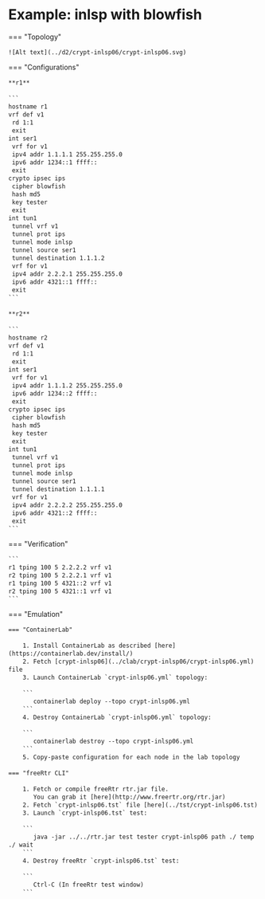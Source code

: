 # Example: inlsp with blowfish

=== "Topology"

    ![Alt text](../d2/crypt-inlsp06/crypt-inlsp06.svg)

=== "Configurations"

    **r1**

    ```
    hostname r1
    vrf def v1
     rd 1:1
     exit
    int ser1
     vrf for v1
     ipv4 addr 1.1.1.1 255.255.255.0
     ipv6 addr 1234::1 ffff::
     exit
    crypto ipsec ips
     cipher blowfish
     hash md5
     key tester
     exit
    int tun1
     tunnel vrf v1
     tunnel prot ips
     tunnel mode inlsp
     tunnel source ser1
     tunnel destination 1.1.1.2
     vrf for v1
     ipv4 addr 2.2.2.1 255.255.255.0
     ipv6 addr 4321::1 ffff::
     exit
    ```

    **r2**

    ```
    hostname r2
    vrf def v1
     rd 1:1
     exit
    int ser1
     vrf for v1
     ipv4 addr 1.1.1.2 255.255.255.0
     ipv6 addr 1234::2 ffff::
     exit
    crypto ipsec ips
     cipher blowfish
     hash md5
     key tester
     exit
    int tun1
     tunnel vrf v1
     tunnel prot ips
     tunnel mode inlsp
     tunnel source ser1
     tunnel destination 1.1.1.1
     vrf for v1
     ipv4 addr 2.2.2.2 255.255.255.0
     ipv6 addr 4321::2 ffff::
     exit
    ```

=== "Verification"

    ```
    r1 tping 100 5 2.2.2.2 vrf v1
    r2 tping 100 5 2.2.2.1 vrf v1
    r1 tping 100 5 4321::2 vrf v1
    r2 tping 100 5 4321::1 vrf v1
    ```

=== "Emulation"

    === "ContainerLab"

        1. Install ContainerLab as described [here](https://containerlab.dev/install/)  
        2. Fetch [crypt-inlsp06](../clab/crypt-inlsp06/crypt-inlsp06.yml) file  
        3. Launch ContainerLab `crypt-inlsp06.yml` topology:  

        ```
           containerlab deploy --topo crypt-inlsp06.yml  
        ```
        4. Destroy ContainerLab `crypt-inlsp06.yml` topology:  

        ```
           containerlab destroy --topo crypt-inlsp06.yml  
        ```
        5. Copy-paste configuration for each node in the lab topology

    === "freeRtr CLI"

        1. Fetch or compile freeRtr rtr.jar file.  
           You can grab it [here](http://www.freertr.org/rtr.jar)  
        2. Fetch `crypt-inlsp06.tst` file [here](../tst/crypt-inlsp06.tst)  
        3. Launch `crypt-inlsp06.tst` test:  

        ```
           java -jar ../../rtr.jar test tester crypt-inlsp06 path ./ temp ./ wait
        ```
        4. Destroy freeRtr `crypt-inlsp06.tst` test:  

        ```
           Ctrl-C (In freeRtr test window)
        ```

